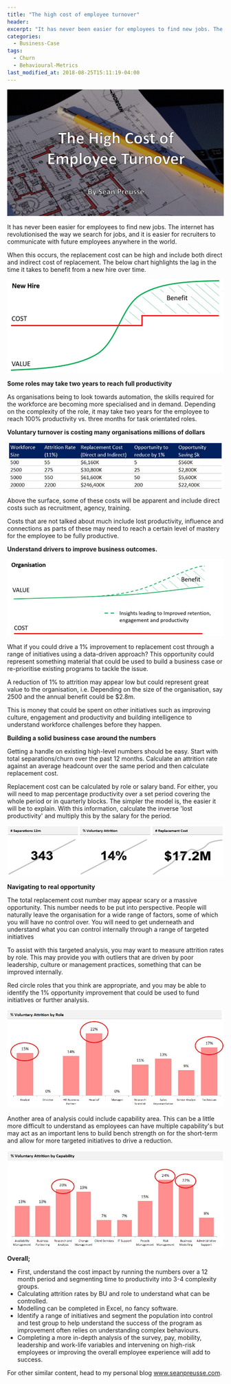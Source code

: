 ```yaml
---
title: "The high cost of employee turnover"
header:
excerpt: "It has never been easier for employees to find new jobs. The internet has revolutionised the way we search for jobs and it is easier for recruiters to communicate to future employees anywhere in the world. What can organisations do, to control for some of this?"
categories:
  - Business-Case
tags:
  - Churn
  - Behavioural-Metrics
last_modified_at: 2018-08-25T15:11:19-04:00
---
```


![](/assets/images/high_cost_of_turnover/high_cost_turnover.jpg)

It has never been easier for employees to find new jobs. The internet has revolutionised the way we search for jobs, and it is easier for recruiters to communicate with future employees anywhere in the world.

When this occurs, the replacement cost can be high and include both direct and indirect cost of replacement. The below chart highlights the lag in the time it takes to benefit from a new hire over time.

![](/assets/images/high_cost_of_turnover/high_cost_turnover_chart.jpg)

**Some roles may take two years to reach full productivity** 

As organisations being to look towards automation, the skills required for the workforce are becoming more specialised and in demand. Depending on the complexity of the role, it may take two years for the employee to reach 100% productivity vs. three months for task orientated roles.

**Voluntary turnover is costing many organisations millions of dollars**

![](/assets/images/high_cost_of_turnover/high_cost_turnover_table.jpg)

Above the surface, some of these costs will be apparent and include direct costs such as recruitment, agency, training.

Costs that are not talked about much include lost productivity, influence and connections as parts of these may need to reach a certain level of mastery for the employee to be fully productive.

**Understand drivers to improve business outcomes.**

![](/assets/images/high_cost_of_turnover/high_cost_turnover_chart3.jpg)

What if you could drive a 1% improvement to replacement cost through a range of initiatives using a data-driven approach? This opportunity could represent something material that could be used to build a business case or re-prioritise existing programs to tackle the issue.

A reduction of 1% to attrition may appear low but could represent great value to the organisation, i.e. Depending on the size of the organisation, say 2500 and the annual benefit could be $2.8m.

This is money that could be spent on other initiatives such as improving culture, engagement and productivity and building intelligence to understand workforce challenges before they happen.

**Building a solid business case around the numbers**

Getting a handle on existing high-level numbers should be easy. Start with total separations/churn over the past 12 months. Calculate an attrition rate against an average headcount over the same period and then calculate replacement cost.

Replacement cost can be calculated by role or salary band. For either, you will need to map percentage productivity over a set period covering the whole period or in quarterly blocks. The simpler the model is, the easier it will be to explain. With this information, calculate the inverse 'lost productivity' and multiply this by the salary for the period.

![](/assets/images/high_cost_of_turnover/vol_attr_high.jpg)

**Navigating to real opportunity**

The total replacement cost number may appear scary or a massive opportunity. This number needs to be put into perspective. People will naturally leave the organisation for a wide range of factors, some of which you will have no control over. You will need to get underneath and understand what you can control internally through a range of targeted initiatives

To assist with this targeted analysis, you may want to measure attrition rates by role. This may provide you with outliers that are driven by poor leadership, culture or management practices, something that can be improved internally.

Red circle roles that you think are appropriate, and you may be able to identify the 1% opportunity improvement that could be used to fund initiatives or further analysis.

![](/assets/images/high_cost_of_turnover/vol_attr_detail.jpg)

Another area of analysis could include capability area. This can be a little more difficult to understand as employees can have multiple capability's but may act as an important lens to build bench strength on for the short-term and allow for more targeted initiatives to drive a reduction.

![](/assets/images/high_cost_of_turnover/vol_attr_detail_cap.jpg)

**Overall;**

* First, understand the cost impact by running the numbers over a 12 month period and segmenting time to productivity into 3-4 complexity groups.
* Calculating attrition rates by BU and role to understand what can be controlled.
* Modelling can be completed in Excel, no fancy software.
* Identify a range of initiatives and segment the population into control and test group to help understand the success of the program as improvement often relies on understanding complex behaviours.
* Completing a more in-depth analysis of the survey, pay, mobility, leadership and work-life variables and intervening on high-risk employees or improving the overall employee experience will add to success.

For other similar content, head to my personal blog <a href="www.seanpreusse.com" target="_blank">www.seanpreusse.com</a>.